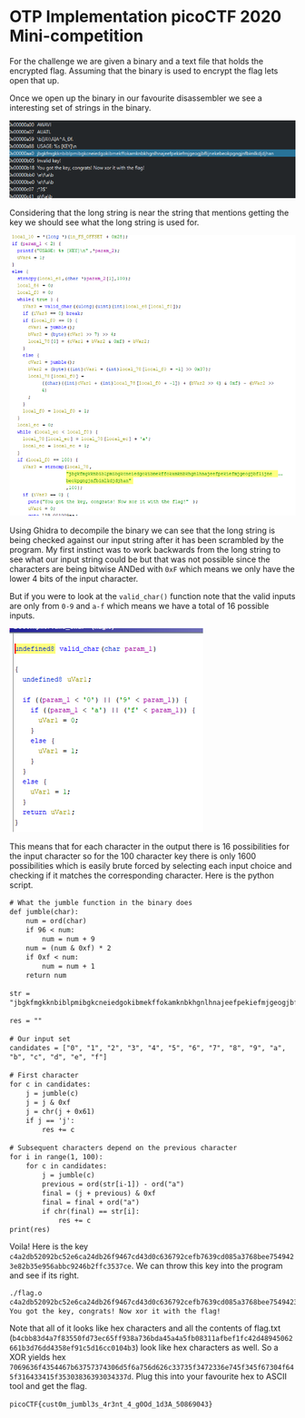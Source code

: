 # OTP Implementation picoCTF 2020 Mini-competition

For the challenge we are given a binary and a text file that holds the encrypted flag. Assuming that the binary is used to encrypt the flag lets open that up.

Once we open up the binary in our favourite disassembler we see a interesting set of strings in the binary.

![Alt text](./strings.png)

Considering that the long string is near the string that mentions getting the key we should see what the long string is used for.

![Alt text](./decompiled.png)

Using Ghidra to decompile the binary we can see that the long string is being checked against our input string after it has been scrambled by the program. My first instinct was to work backwards from the long string to see what our input string could be but that was not possible since the characters are being bitwise ANDed with `0xF` which means we only have the lower 4 bits of the input character.

But if you were to look at the `valid_char()` function note that the valid inputs are only from `0-9` and `a-f` which means we have a total of 16 possible inputs.

![Alt text](./valid_char.png)

This means that for each character in the output there is 16 possibilities for the input character so for the 100 character key there is only 1600 possibilities which is easily brute forced by selecting each input choice and checking if it matches the corresponding character. Here is the python script.

```
# What the jumble function in the binary does
def jumble(char):
    num = ord(char)
    if 96 < num:
        num = num + 9
    num = (num & 0xf) * 2
    if 0xf < num:
        num = num + 1
    return num

str = "jbgkfmgkknbiblpmibgkcneiedgokibmekffokamknbkhgnlhnajeefpekiefmjgeogjbflijnekebeokpgngjnfbimlkdjdjhan"

res = ""

# Our input set
candidates = ["0", "1", "2", "3", "4", "5", "6", "7", "8", "9", "a", "b", "c", "d", "e", "f"]

# First character
for c in candidates:
    j = jumble(c)
    j = j & 0xf
    j = chr(j + 0x61)
    if j == 'j':
        res += c

# Subsequent characters depend on the previous character
for i in range(1, 100):
    for c in candidates:
        j = jumble(c)
        previous = ord(str[i-1]) - ord("a")
        final = (j + previous) & 0xf
        final = final + ord("a")
        if chr(final) == str[i]:
            res += c
print(res)
```
Voila! Here is the key `c4a2db52092bc52e6ca24db26f9467cd43d0c636792cefb7639cd085a3768bee7549423e82b35e956abbc9246b2ffc3537ce`. We can throw this key into the program and see if its right.

```
./flag.o c4a2db52092bc52e6ca24db26f9467cd43d0c636792cefb7639cd085a3768bee7549423e82b35e956abbc9246b2ffc3537ce                         
You got the key, congrats! Now xor it with the flag!
```

Note that all of it looks like hex characters and all the contents of flag.txt (`b4cbb83d4a7f83550fd73ec65ff938a736bda45a4a5fb08311afbef1fc42d48945062661b3d76dd4358ef91c5d16cc0104b3`) look like hex characters as well. So a XOR yields hex `7069636f4354467b63757374306d5f6a756d626c33735f3472336e745f345f67304f645f316433415f35303836393034337d`. Plug this into your favourite hex to ASCII tool and get the flag.

`picoCTF{cust0m_jumbl3s_4r3nt_4_g0Od_1d3A_50869043}`
